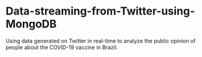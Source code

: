# Data-streaming-from-Twitter-using-MongoDB
Using data generated on Twitter in real-time to analyze the public opinion of people about the COVID-19 vaccine in Brazil.
